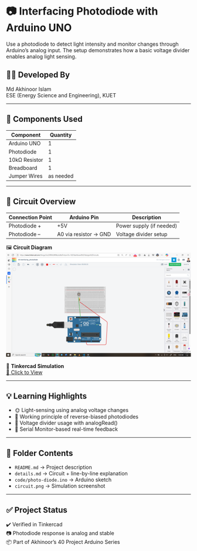 # 📷 Interfacing Photodiode with Arduino UNO

Use a photodiode to detect light intensity and monitor changes through Arduino’s analog input. The setup demonstrates how a basic voltage divider enables analog light sensing.

## 👨‍🎓 Developed By
Md Akhinoor Islam  
ESE (Energy Science and Engineering), KUET

---

## 🔧 Components Used

| Component        | Quantity |
|------------------|----------|
| Arduino UNO       | 1        |
| Photodiode        | 1        |
| 10kΩ Resistor     | 1        |
| Breadboard        | 1        |
| Jumper Wires      | as needed |

---

## 🔌 Circuit Overview

| Connection Point | Arduino Pin | Description                        |
|------------------|-------------|------------------------------------|
| Photodiode +     | +5V         | Power supply (if needed)           |
| Photodiode –     | A0 via resistor → GND | Voltage divider setup    |

🖼️ **Circuit Diagram**  
![circuit](circuit.png)

🔗 **Tinkercad Simulation**  
[🔗 Click to View](https://www.tinkercad.com/things/5uG3RNVzWWe-10-interfacingphotodiode)

---

## 💡 Learning Highlights

- 🌞 Light-sensing using analog voltage changes  
- 🧪 Working principle of reverse-biased photodiodes  
- 🔁 Voltage divider usage with analogRead()  
- 💬 Serial Monitor-based real-time feedback

---

## 📂 Folder Contents

- `README.md` → Project description  
- `details.md` → Circuit + line-by-line explanation  
- `code/photo-diode.ino` → Arduino sketch  
- `circuit.png` → Simulation screenshot  

---

## ✅ Project Status

✔️ Verified in Tinkercad  
📷 Photodiode response is analog and stable  
📦 Part of Akhinoor’s 40 Project Arduino Series  
